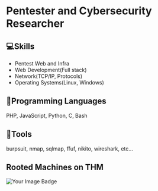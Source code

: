 # Pentester and Cybersecurity Researcher

## 💻Skills
- Pentest Web and Infra
- Web Development(Full stack)
- Network(TCP/IP, Protocols)
- Operating Systems(Linux, Windows)

## 📝Programming Languages
PHP, JavaScript, Python, C, Bash

## 🔨Tools
burpsuit, nmap, sqlmap, ffuf, nikito, wireshark, etc...

## Rooted Machines on THM
<img src="https://tryhackme-badges.s3.amazonaws.com/lsbxa.png" alt="Your Image Badge" />
